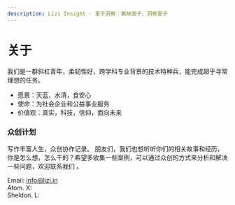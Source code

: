 ```yaml
---
description: Lizi Insight - 里子洞察：撕掉面子，洞察里子
---
```


# 关于

我们是一群斜杠青年，柔韧性好，跨学科专业背景的技术特种兵，能完成超乎寻常理想的任务。

* 愿景：天蓝，水清，食安心
* 使命：为社会企业和公益事业服务
* 价值观：真实，科技，信仰，面向未来

### 众创计划 <a id="chuang-zuo-ji-hua"></a>

写作丰富人生，众创协作记录。 朋友们，我们也想听听你们的相关故事和经历，你是怎么想，怎么干的？希望多收集一些案例，可以通过众创的方式来分析和解决一些问题，欢迎联系我们 。

Email: info@lizi.in  
Atom. X:   
Sheldon. L: 

